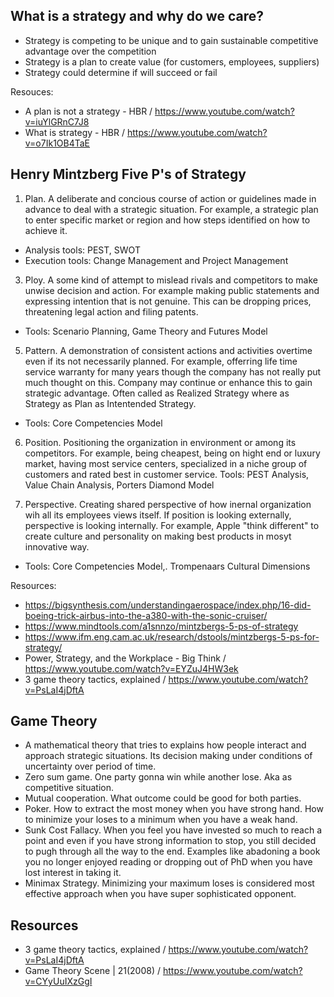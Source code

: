 ## What is a strategy and why do we care?
- Strategy is competing to be unique and to gain sustainable competitive advantage over the competition
- Strategy is a plan to create value (for customers, employees, suppliers)
- Strategy could determine if will succeed or fail
  
Resouces:
- A plan is not a strategy - HBR / https://www.youtube.com/watch?v=iuYlGRnC7J8
- What is strategy - HBR / https://www.youtube.com/watch?v=o7Ik1OB4TaE

## Henry Mintzberg Five P's of Strategy
1. Plan. 
A deliberate and concious course of action or guidelines made in advance to deal with a strategic situation. For example, a strategic plan to enter specific market or region and how steps identified on how to achieve it.
- Analysis tools: PEST, SWOT
- Execution tools: Change Management and Project Management

3. Ploy. 
A some kind of attempt to mislead rivals and competitors to make unwise decision and action. For example making public statements and expressing intention that is not genuine. This can be dropping prices, threatening legal action and filing patents.
- Tools: Scenario Planning, Game Theory and Futures Model

5. Pattern. 
A demonstration of consistent actions and activities overtime even if its not necessarily planned. For example, offerring life time service warranty for many years though the company has not really put much thought on this. Company may continue or enhance this to gain strategic advantage. Often called as Realized Strategy where as Strategy as Plan as Intentended Strategy.
- Tools: Core Competencies Model

6. Position. 
Positioning the organization in environment or among its competitors. For example, being cheapest, being on hight end or luxury market, having most service centers, specialized in a niche group of customers and rated best in customer service.
Tools: PEST Analysis, Value Chain Analysis, Porters Diamond Model

8. Perspective. 
Creating shared perspective of how inernal organization wih all its employees views itself.  If position is looking externally, perspective is looking internally. For example, Apple "think different" to create culture and personality on making best products in mosyt innovative way.
- Tools: Core Competencies Model,. Trompenaars Cultural Dimensions

Resources:
- https://bigsynthesis.com/understandingaerospace/index.php/16-did-boeing-trick-airbus-into-the-a380-with-the-sonic-cruiser/
- https://www.mindtools.com/a1snnzo/mintzbergs-5-ps-of-strategy
- https://www.ifm.eng.cam.ac.uk/research/dstools/mintzbergs-5-ps-for-strategy/
- Power, Strategy, and the Workplace - Big Think / https://www.youtube.com/watch?v=EYZuJ4HW3ek
- 3 game theory tactics, explained / https://www.youtube.com/watch?v=PsLaI4jDftA

## Game Theory
- A mathematical theory that tries to explains how people interact and approach strategic situations. Its decision making under conditions of uncertainty over period of time.
- Zero sum game. One party gonna win while another lose. Aka as competitive situation.
- Mutual cooperation. What outcome could be good for both parties.
- Poker. How to extract the most money when you have strong hand. How to minimize your loses to a minimum when you have a weak hand.
- Sunk Cost Fallacy. When you feel you have invested so much to reach a point and even if you have strong information to stop, you still decided to pugh through all the way to the end. Examples like abadoning a book you no longer enjoyed reading or dropping out of PhD when you have lost interest in taking it.
- Minimax Strategy. Minimizing your maximum loses is considered most effective approach when you have super sophisticated opponent. 

## Resources
- 3 game theory tactics, explained / https://www.youtube.com/watch?v=PsLaI4jDftA
- Game Theory Scene | 21(2008) / https://www.youtube.com/watch?v=CYyUuIXzGgI

